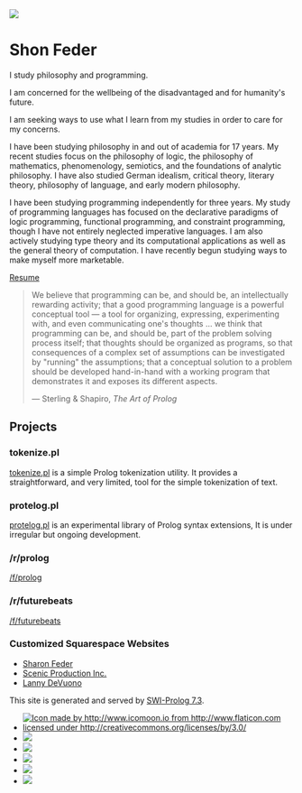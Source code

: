 <div id="header">

<img src="/f/media/indescriptum-logo.png" id="logo">

# Shon Feder

</div>

<div id="statement" class="main-category">

<div id="bio">

I study philosophy and programming. 

I am concerned for the wellbeing of the disadvantaged and for humanity's future.

I am seeking ways to use what I learn from my studies in order to care for my
concerns.

I have been studying philosophy in and out of academia for 17 years. My recent
studies focus on the philosophy of logic, the philosophy of mathematics,
phenomenology, semiotics, and the foundations of analytic philosophy.
I have also studied German idealism, critical theory, literary theory,
philosophy of language, and early modern philosophy.

I have been studying programming independently for three years. My study of
programming languages has focused on the declarative paradigms of logic
programming, functional programming, and constraint programming, though I have
not entirely neglected imperative languages. I am also actively studying type
theory and its computational applications as well as the general theory of
computation. I have recently begun studying ways to make myself more marketable.


[Resume](resume)
</div>

<div id="epigraph" class="main-category">

> We believe that programming can be, and should be, an intellectually rewarding
> activity; that a good programming language is a powerful conceptual tool
> &mdash; a tool for organizing, expressing, experimenting with, and even
> communicating one's thoughts ... we think that programming can be, and should
> be, part of the problem solving process itself; that thoughts should be
> organized as programs, so that consequences of a complex set of assumptions
> can be investigated by "running" the assumptions; that a conceptual solution
> to a problem should be developed hand-in-hand with a working program that
> demonstrates it and exposes its different aspects. 
> 
> &mdash; Sterling & Shapiro, *The Art of Prolog*

</div>

</div>

<div id="projects" class="main-category">

## Projects

### tokenize.pl

[tokenize.pl](https://github.com/aBathologist/tokenize) is a simple Prolog
tokenization utility. It provides a straightforward, and very limited, tool for
the simple tokenization of text.

### protelog.pl

[protelog.pl](https://github.com/aBathologist/protelog) is an experimental
library of Prolog syntax extensions, It is under irregular but ongoing
development.

### /r/prolog

[/f/prolog](https://www.reddit.com/r/prolog)

### /r/futurebeats

[/f/futurebeats](https://www.reddit.com/r/futurebeats)

### Customized Squarespace Websites

- [Sharon Feder](http://sfeder.com)
- [Scenic Production Inc.](http://www.scenicproductioninc.com/)
- [Lanny DeVuono](http://www.lannydevuono.com/)

</div>


<div id="powered_by">

This site is generated and served by [SWI-Prolog 7.3](http://www.swi-prolog.org/).

</div>

<div id="footer" class="active">

<div id="digital_presence">

- <a href="https://twitter.com/ShonFeder" target="_blank" title="Twitter Profile"><img class="sm-link" alt="Icon made by http://www.icomoon.io from http://www.flaticon.com licensed under http://creativecommons.org/licenses/by/3.0/" src="f/media/twitter-logo.png"></a>
- <a href="https://github.com/aBathologist" target="_blank" title="Github Profile"><img class="sm-link" src="f/media/gitHub-logo.png"></a>
- <a href="http://stackoverflow.com/users/1187277/shon-feder" target="_blank" title="Stackoverflow Profile"><img class="sm-link" src="f/media/stackoverflow-logo.png"></a>
- <a href="https://www.reddit.com/user/abathologist/" target="_blank" title="Reddit Profile"><img class="sm-link" src="f/media/reddit-logo.png"></a>
- <a href="https://www.linkedin.com/in/shonfeder" target="_blank" title="LinkedIn Profile"><img class="sm-link" src="f/media/linkedin-logo.png"></a>
- <a href="mailto:shon.feder@gmail.com?Subject=Making+Contact" target="_blank" title="Email Me"><img class="sm-link" src="f/media/email-logo.png"></a>

</div>

</div>
